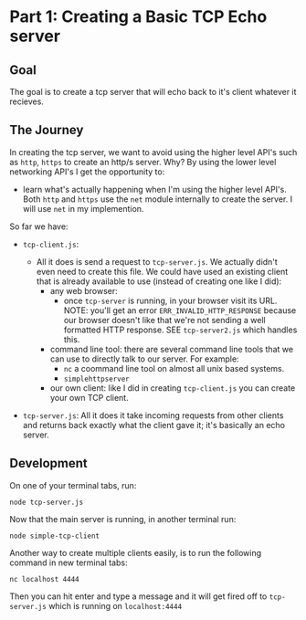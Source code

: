 # Part 1: Creating a Basic TCP Echo server

## Goal
The goal is to create a tcp server that will echo back to it's client whatever it recieves.

## The Journey
In creating the tcp server, we want to avoid using the higher level API's such as `http`, `https` to create an http/s server. 
Why? By using the lower level networking API's I get the opportunity to:
- learn what's actually happening when I'm using the higher level API's. Both `http` and `https` use the `net` module internally to create the server. I will use `net` in my implemention.



So far we have:
- `tcp-client.js`: 
  - All it does is send a request to `tcp-server.js`. We actually didn't even need to create this file. We could have used an existing client that is already available to use (instead of creating one like I did):
    - any web browser: 
      - once `tcp-server` is running, in your browser visit its URL. NOTE: you'll get an error `ERR_INVALID_HTTP_RESPONSE` because our browser doesn't like that we're not sending a well formatted HTTP response. SEE `tcp-server2.js` which handles this.
    - command line tool: there are several command line tools that we can use to directly talk to our server. For example:
      - `nc` a coommand line tool on almost all unix based systems.
      - `simplehttpserver`
    - our own client: like I did in creating `tcp-client.js` you can create your own TCP client.

- `tcp-server.js`:  All it does it take incoming requests from other clients and returns back exactly what the client gave it; it's basically an echo server.






## Development

On one of your terminal tabs, run:

```
node tcp-server.js
```

Now that the main server is running, in another terminal run:

```
node simple-tcp-client
```

Another way to create multiple clients easily, is to run the following command in new terminal tabs:

```
nc localhost 4444
```

Then you can hit enter and type a message and it will get fired off to `tcp-server.js` which is running on `localhost:4444`
